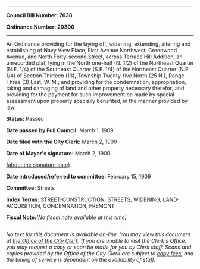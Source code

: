 

********

**Council Bill Number: 7638**
   
**Ordinance Number: 20300**
********

 An Ordinance providing for the laying off, widening, extending, altering and establishing of Navy View Place, First Avenue Northwest, Greenwood Avenue, and North Forty-second Street, across Terrace Hill Addition, an unrecorded plat, lying in the North one-half (N. 1/2) of the Northeast Quarter (N.E. 1/4) of the Southeast Quarter (S.E. 1/4) of the Northeast Quarter (N.E. 1/4) of Section Thirteen (13), Township Twenty-five North (25 N.), Range Three (3) East, W. M.; and providing for the condemnation, appropriation, taking and damaging of land and other property necessary therefor; and providing for the payment for such improvement be made by special assessment upon property specially benefited, in the manner provided by law.

**Status:** Passed
   
**Date passed by Full Council:** March 1, 1909
   
**Date filed with the City Clerk:** March 2, 1909
   
**Date of Mayor's signature:** March 2, 1909
   
[(about the signature date)](/~public/approvaldate.htm)
   
   
   
**Date introduced/referred to committee:** February 15, 1909
   
**Committee:** Streets
   
   
**Index Terms:** STREET-CONSTRUCTION, STREETS, WIDENING, LAND-ACQUISITION, CONDEMNATION, FREMONT

**Fiscal Note:**_(No fiscal note available at this time)_
********

_No text for this document is available on-line. You may view this document at [the Office of the City Clerk](http://www.seattle.gov/leg/clerk/contactUs.htm). If you are unable to visit the Clerk's Office, you may request a copy or scan be made for you by Clerk staff. Scans and copies provided by the Office of the City Clerk are subject to [copy fees](http://clerk.seattle.gov/~public/clerkfees.htm), and the timing of service is dependent on the availability of staff._


